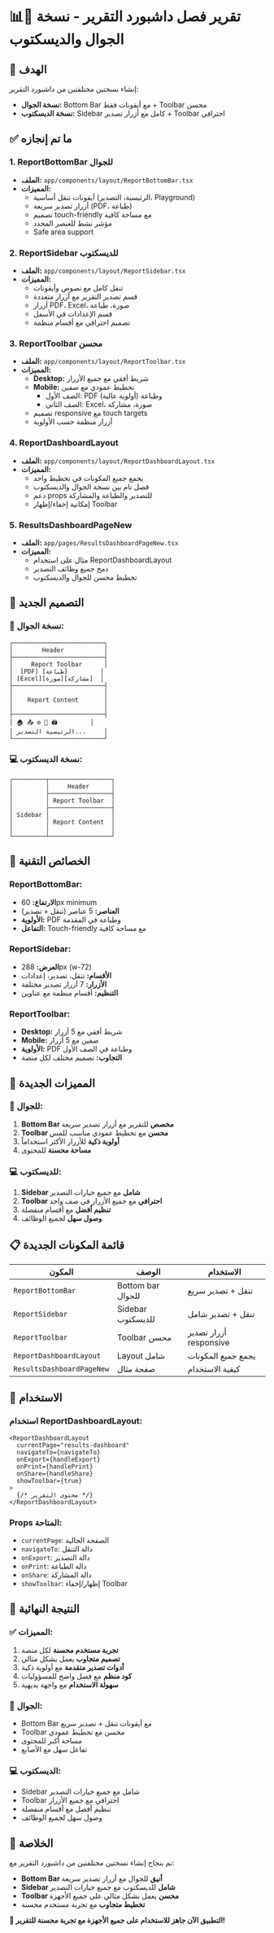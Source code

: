 # 📊📱 تقرير فصل داشبورد التقرير - نسخة الجوال والديسكتوب

## 🎯 **الهدف**
إنشاء نسختين مختلفتين من داشبورد التقرير:
- **نسخة الجوال:** Bottom Bar مع أيقونات فقط + Toolbar محسن
- **نسخة الديسكتوب:** Sidebar كامل مع أزرار تصدير + Toolbar احترافي

## ✅ **ما تم إنجازه**

### 1. **ReportBottomBar للجوال**
- **الملف:** `app/components/layout/ReportBottomBar.tsx`
- **المميزات:**
  - أيقونات تنقل أساسية (الرئيسية، التصدير، Playground)
  - أزرار تصدير سريعة (PDF، طباعة)
  - تصميم touch-friendly مع مساحة كافية
  - مؤشر نشط للعنصر المحدد
  - Safe area support

### 2. **ReportSidebar للديسكتوب**
- **الملف:** `app/components/layout/ReportSidebar.tsx`
- **المميزات:**
  - تنقل كامل مع نصوص وأيقونات
  - قسم تصدير التقرير مع أزرار متعددة
  - أزرار PDF، Excel، صورة، طباعة
  - قسم الإعدادات في الأسفل
  - تصميم احترافي مع أقسام منظمة

### 3. **ReportToolbar محسن**
- **الملف:** `app/components/layout/ReportToolbar.tsx`
- **المميزات:**
  - **Desktop:** شريط أفقي مع جميع الأزرار
  - **Mobile:** تخطيط عمودي مع صفين
    - الصف الأول: PDF وطباعة (أولوية عالية)
    - الصف الثاني: Excel، صورة، مشاركة
  - تصميم responsive مع touch targets
  - أزرار منظمة حسب الأولوية

### 4. **ReportDashboardLayout**
- **الملف:** `app/components/layout/ReportDashboardLayout.tsx`
- **المميزات:**
  - يجمع جميع المكونات في تخطيط واحد
  - فصل تام بين نسخة الجوال والديسكتوب
  - دعم props للتصدير والطباعة والمشاركة
  - إمكانية إخفاء/إظهار Toolbar

### 5. **ResultsDashboardPageNew**
- **الملف:** `app/pages/ResultsDashboardPageNew.tsx`
- **المميزات:**
  - مثال على استخدام ReportDashboardLayout
  - دمج جميع وظائف التصدير
  - تخطيط محسن للجوال والديسكتوب

## 🎨 **التصميم الجديد**

### **📱 نسخة الجوال:**
```
┌─────────────────────────┐
│        Header           │
├─────────────────────────┤
│     Report Toolbar      │
│  [PDF] [طباعة]         │
│ [Excel][صورة][مشاركة]  │
├─────────────────────────┤
│                         │
│    Report Content       │
│                         │
├─────────────────────────┤
│ 🏠 📤 ⚙️ 📄 🖨️         │
│ الرئيسية التصدير...     │
└─────────────────────────┘
```

### **💻 نسخة الديسكتوب:**
```
┌─────────┬─────────────────┐
│         │     Header      │
│         ├─────────────────┤
│         │ Report Toolbar  │
│         ├─────────────────┤
│ Sidebar │                 │
│         │ Report Content  │
│         │                 │
└─────────┴─────────────────┘
```

## 🔧 **الخصائص التقنية**

### **ReportBottomBar:**
- **الارتفاع:** 60px minimum
- **العناصر:** 5 عناصر (تنقل + تصدير)
- **الأولوية:** PDF وطباعة في المقدمة
- **التفاعل:** Touch-friendly مع مساحة كافية

### **ReportSidebar:**
- **العرض:** 288px (w-72)
- **الأقسام:** تنقل، تصدير، إعدادات
- **الأزرار:** 7 أزرار تصدير مختلفة
- **التنظيم:** أقسام منظمة مع عناوين

### **ReportToolbar:**
- **Desktop:** شريط أفقي مع 5 أزرار
- **Mobile:** صفين مع 5 أزرار
- **الأولوية:** PDF وطباعة في الصف الأول
- **التجاوب:** تصميم مختلف لكل منصة

## 🚀 **المميزات الجديدة**

### **📱 للجوال:**
1. **Bottom Bar مخصص** للتقرير مع أزرار تصدير سريعة
2. **Toolbar محسن** مع تخطيط عمودي مناسب للمس
3. **أولوية ذكية** للأزرار الأكثر استخداماً
4. **مساحة محسنة** للمحتوى

### **💻 للديسكتوب:**
1. **Sidebar شامل** مع جميع خيارات التصدير
2. **Toolbar احترافي** مع جميع الأزرار في صف واحد
3. **تنظيم أفضل** مع أقسام منفصلة
4. **وصول سهل** لجميع الوظائف

## 📋 **قائمة المكونات الجديدة**

| المكون | الوصف | الاستخدام |
|--------|--------|-----------|
| `ReportBottomBar` | Bottom bar للجوال | تنقل + تصدير سريع |
| `ReportSidebar` | Sidebar للديسكتوب | تنقل + تصدير شامل |
| `ReportToolbar` | Toolbar محسن | أزرار تصدير responsive |
| `ReportDashboardLayout` | Layout شامل | يجمع جميع المكونات |
| `ResultsDashboardPageNew` | صفحة مثال | كيفية الاستخدام |

## 🎯 **الاستخدام**

### **استخدام ReportDashboardLayout:**
```tsx
<ReportDashboardLayout
  currentPage="results-dashboard"
  navigateTo={navigateTo}
  onExport={handleExport}
  onPrint={handlePrint}
  onShare={handleShare}
  showToolbar={true}
>
  {/* محتوى التقرير */}
</ReportDashboardLayout>
```

### **Props المتاحة:**
- `currentPage`: الصفحة الحالية
- `navigateTo`: دالة التنقل
- `onExport`: دالة التصدير
- `onPrint`: دالة الطباعة
- `onShare`: دالة المشاركة
- `showToolbar`: إظهار/إخفاء Toolbar

## 🎉 **النتيجة النهائية**

### **✅ المميزات:**
1. **تجربة مستخدم محسنة** لكل منصة
2. **تصميم متجاوب** يعمل بشكل مثالي
3. **أدوات تصدير متقدمة** مع أولوية ذكية
4. **كود منظم** مع فصل واضح للمسؤوليات
5. **سهولة الاستخدام** مع واجهة بديهية

### **📱 الجوال:**
- Bottom Bar مع أيقونات تنقل + تصدير سريع
- Toolbar محسن مع تخطيط عمودي
- مساحة أكبر للمحتوى
- تفاعل سهل مع الأصابع

### **💻 الديسكتوب:**
- Sidebar شامل مع جميع خيارات التصدير
- Toolbar احترافي مع جميع الأزرار
- تنظيم أفضل مع أقسام منفصلة
- وصول سهل لجميع الوظائف

## 🚀 **الخلاصة**
تم بنجاح إنشاء نسختين مختلفتين من داشبورد التقرير مع:
- **Bottom Bar أنيق** للجوال مع أزرار تصدير سريعة
- **Sidebar شامل** للديسكتوب مع جميع خيارات التصدير
- **Toolbar محسن** يعمل بشكل مثالي على جميع الأجهزة
- **تخطيط متجاوب** مع تجربة مستخدم محسنة

**🎯 التطبيق الآن جاهز للاستخدام على جميع الأجهزة مع تجربة محسنة للتقرير!**

